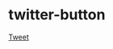 # twitter-button

<a class="twitter-share-button"
  href="https://twitter.com/intent/tweet?text=Hello%20world"
  data-size="large">
Tweet</a>

